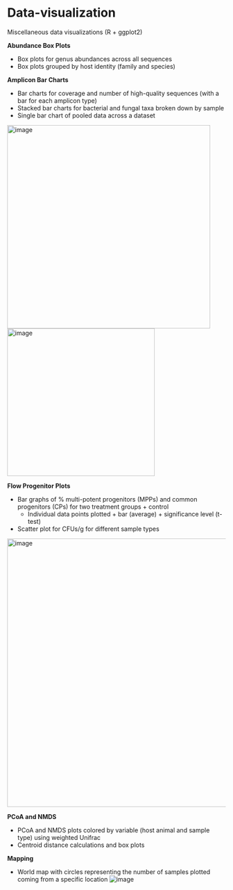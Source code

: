 # Data-visualization
Miscellaneous data visualizations (R + ggplot2)

**Abundance Box Plots**
* Box plots for genus abundances across all sequences
* Box plots grouped by host identity (family and species) 


**Amplicon Bar Charts**
* Bar charts for coverage and number of high-quality sequences (with a bar for each amplicon type)
* Stacked bar charts for bacterial and fungal taxa broken down by sample
* Single bar chart of pooled data across a dataset
<img width="468" alt="image" src="https://github.com/caseymeili/Data-visualization/assets/114955240/a4a4d27f-61af-4110-b292-fa15fac961a6">
<img width="340" alt="image" src="https://github.com/caseymeili/Data-visualization/assets/114955240/b8a2200a-107c-42bd-94bb-1013ac2cbf5e">


**Flow Progenitor Plots**
* Bar graphs of %  multi-potent progenitors (MPPs) and common progenitors (CPs) for two treatment groups + control
  * Individual data points plotted + bar (average) + significance level (t-test)
* Scatter plot for CFUs/g for different sample types
<img width="618" alt="image" src="https://github.com/caseymeili/Data-visualization/assets/114955240/174fbedf-a0e3-4643-9da7-a06e1f0f4395">


**PCoA and NMDS**
* PCoA and NMDS plots colored by variable (host animal and sample type) using weighted Unifrac
* Centroid distance calculations and box plots

**Mapping**
* World map with circles representing the number of samples plotted coming from a specific location
![image](https://github.com/caseymeili/Data-visualization/assets/114955240/436a581e-a452-4a71-8eb8-02edc1bf5ee3)


